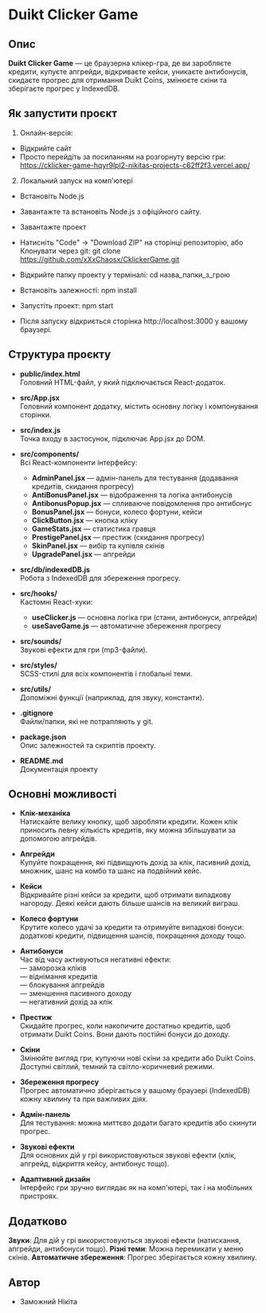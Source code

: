 # Duikt Clicker Game

## Опис

**Duikt Clicker Game** — це браузерна клікер-гра, де ви заробляєте кредити, купуєте апгрейди, відкриваєте кейси, уникаєте антибонусів, скидаєте прогрес для отримання Duikt Coins, змінюєте скіни та зберігаєте прогрес у IndexedDB.


## Як запустити проєкт

1. Онлайн-версія:
- Відкрийте сайт
- Просто перейдіть за посиланням на розгорнуту версію гри: https://cklicker-game-hqyr9lpl2-nikitas-projects-c62ff2f3.vercel.app/

2. Локальний запуск на комп'ютері
- Встановіть Node.js
- Завантажте та встановіть Node.js з офіційного сайту.

- Завантажте проект

- Натисніть "Code" → "Download ZIP" на сторінці репозиторію, або
Клонувати через git: git clone https://github.com/xXxChaosx/CklickerGame.git

- Відкрийте папку проекту у терміналі: cd назва_папки_з_грою

- Встановіть залежності: npm install

- Запустіть проект: npm start

- Після запуску відкриється сторінка http://localhost:3000 у вашому браузері.


## Структура проєкту

- **public/index.html**  
  Головний HTML-файл, у який підключається React-додаток.

- **src/App.jsx**  
  Головний компонент додатку, містить основну логіку і компонування сторінки.

- **src/index.js**  
  Точка входу в застосунок, підключає App.jsx до DOM.

- **src/components/**  
  Всі React-компоненти інтерфейсу:
  - **AdminPanel.jsx** — адмін-панель для тестування (додавання кредитів, скидання прогресу)
  - **AntiBonusPanel.jsx** — відображення та логіка антибонусів
  - **AntibonusPopup.jsx** — спливаюче повідомлення про антибонус
  - **BonusPanel.jsx** — бонуси, колесо фортуни, кейси
  - **ClickButton.jsx** — кнопка кліку
  - **GameStats.jsx** — статистика гравця
  - **PrestigePanel.jsx** — престиж (скидання прогресу)
  - **SkinPanel.jsx** — вибір та купівля скінів
  - **UpgradePanel.jsx** — апгрейди

- **src/db/indexedDB.js**  
  Робота з IndexedDB для збереження прогресу.

- **src/hooks/**  
  Кастомні React-хуки:
  - **useClicker.js** — основна логіка гри (стани, антибонуси, апгрейди)
  - **useSaveGame.js** — автоматичне збереження прогресу

- **src/sounds/**  
  Звукові ефекти для гри (mp3-файли).

- **src/styles/**  
  SCSS-стилі для всіх компонентів і глобальні теми.

- **src/utils/**  
  Допоміжні функції (наприклад, для звуку, константи).

- **.gitignore**  
  Файли/папки, які не потрапляють у git.

- **package.json**  
  Опис залежностей та скриптів проекту.

- **README.md**  
  Документація проекту


## Основні можливості

- **Клік-механіка**  
  Натискайте велику кнопку, щоб заробляти кредити. Кожен клік приносить певну кількість кредитів, яку можна збільшувати за допомогою апгрейдів.

- **Апгрейди**  
  Купуйте покращення, які підвищують дохід за клік, пасивний дохід, множник, шанс на комбо та шанс на подвійний кейс.

- **Кейси**  
  Відкривайте різні кейси за кредити, щоб отримати випадкову нагороду. Деякі кейси дають більше шансів на великий виграш.

- **Колесо фортуни**  
  Крутите колесо удачі за кредити та отримуйте випадкові бонуси: додаткові кредити, підвищення шансів, покращення доходу тощо.

- **Антибонуси**  
  Час від часу активуються негативні ефекти:  
  — заморозка кліків  
  — віднімання кредитів  
  — блокування апгрейдів  
  — зменшення пасивного доходу  
  — негативний дохід за клік

- **Престиж**  
  Скидайте прогрес, коли накопичите достатньо кредитів, щоб отримати Duikt Coins. Вони дають постійні бонуси до доходу.

- **Скіни**  
  Змінюйте вигляд гри, купуючи нові скіни за кредити або Duikt Coins. Доступні світлий, темний та світло-коричневий режими.

- **Збереження прогресу**  
  Прогрес автоматично зберігається у вашому браузері (IndexedDB) кожну хвилину та при важливих діях.

- **Адмін-панель**  
  Для тестування: можна миттєво додати багато кредитів або скинути прогрес.

- **Звукові ефекти**  
  Для основних дій у грі використовуються звукові ефекти (клік, апгрейд, відкриття кейсу, антибонус тощо).

- **Адаптивний дизайн**  
  Інтерфейс гри зручно виглядає як на комп'ютері, так і на мобільних пристроях.


## Додатково

**Звуки**: Для дій у грі використовуються звукові ефекти (натискання, апгрейди, антибонуси тощо).
**Різні теми**: Можна перемикати у меню скінів.
**Автоматичне збереження**: Прогрес зберігається кожну хвилину.


## Автор

- Заможний Нікіта


